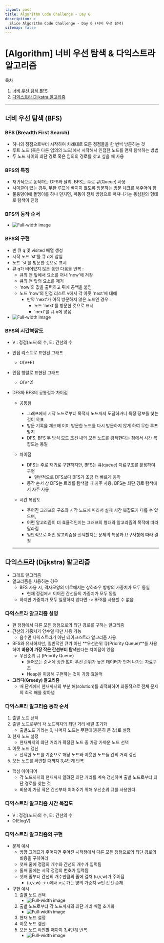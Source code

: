 ```yaml
---
layout: post
title: Algorithm Code Challenge - Day 6
description: >
  Elice Algorithm Code Challenge - Day 6 (너비 우선 탐색)
sitemap: false
---
```


# [Algorithm] 너비 우선 탐색 & 다익스트라 알고리즘

목차

1. [너비 우선 탐색 BFS](#너비-우선-탐색-bfs)
2. [다익스트라 Dijkstra 알고리즘](#다익스트라-dijkstra-알고리즘)

---

## 너비 우선 탐색 (BFS)

### BFS (Breadth First Search)

- 하나의 정점으로부터 시작하여 차례대로 모든 정점들을 한 번씩 방문하는 것
- 루트 노드 (혹은 다른 임의의 노드)에서 시작해서 인접한 노드를 먼저 탐색하는 방법
- 두 노드 사이의 최단 경로 혹은 임의의 경로를 찾고 싶을 때 사용

### BFS의 특징

- 재귀적으로 동작하는 DFS와 달리, BFS는 주로 큐(Queue) 사용
- 사이클이 있는 경우, 무한 루프에 빠지지 않도록 방문하는 방문 체크를 해주어야 함
- 물웅덩이에 돌멩이를 하나 던지면, 파동이 전체 방향으로 퍼져나가는 동심원의 형태로 탐색이 진행

### BFS의 동작 순서

- ![Full-width image](/algorithm/image/day6_image.png)

### BFS의 구현

- 빈 큐 q 및 visited 배열 생성
- 시작 노드 'st'를 큐 q에 삽입
- 노드 'st'를 방문한 것으로 표시
- 큐 q가 비어있지 않은 동안 다음을 반복 :
  - 큐의 맨 앞에서 요소를 꺼내 'now'에 저장
  - 큐의 맨 앞의 요소를 제거
  - 'now'의 값을 출력하고 뒤에 공백을 붙임
  - 노드 'now'의 인접 리스트 v에서 각 이웃 'next'에 대해
    - 만약 'next'가 아직 방문하지 않은 노드인 경우 :
      - 노드 'next'를 방문한 것으로 표시
      - 'next'를 큐 q에 넣음
- ![Full-width image](/algorithm/image/day6_image-1.png)

### BFS의 시간복잡도

- V : 정점(노드)의 수, E : 간선의 수
- 인접 리스트로 표현된 그래프
  - O(V+E)
- 인접 행렬로 표현된 그래프

  - O(V^2)

- DFS와 BFS의 공통점과 차이점

  - 공통점

    - 그래프에서 시작 노드로부터 목적지 노드까지 도달하거니 특정 정보를 찾는 것이 목표
    - 방문 기록을 체크해 이미 방문한 노드를 다시 방문하지 않게 하여 무한 루프 방지
    - DFS, BFS 두 방식 모드 조건 내의 모든 노드를 검색한다는 점에서 시간 복잡도는 동일

  - 차이점

    - DFS는 주로 재귀로 구현하지만, BFS는 큐(queue) 자료구조를 활용하여 구현
      - 일반적으로 DFS보다 BFS가 조금 더 빠르게 동작
    - 동작 순서 상 DFS는 트리를 탐색할 때 자주 사용, BFS는 최단 경로 탐색에서 자주 사용

  - 시간 복잡도
    - 주어진 그래프의 구조와 시작 노드에 따라서 실제 시간 복잡도가 다를 수 있으며,
    - 어떤 알고리즘이 더 효율적인지는 그래프의 형태와 알고리즘의 목적에 따라 달라짐
    - 일반적으로 어떤 알고리즘을 선택할지는 문제의 특성과 요구사항에 따라 결정

  ***

## 다익스트라 (Dijkstra) 알고리즘

- 그래프 알고리즘
- 알고리즘을 사용하는 경우
  - BFS 사용 시, 격자모양의 미로에서는 상하좌우 방향의 가중치가 모두 동일
    - 현재 정점에서 이어진 간선들의 가중치가 모두 동일
  - 하지만 가중치가 모두 일정하지 않다면 -> BFS를 사용할 수 없음

### 다익스트라 알고리즘 설명

- 한 정점에서 다른 모든 정점으로의 최단 경로를 구하는 알고리즘
- 간선의 가중치가 양수일 때만 사용 가능
  - 음수면 다익스트라가 아닌 테이크스트라 알고리즘 사용
- BFS와 유사하지만, 일반적인 큐가 아닌 **우선순위 큐(Priority Queue)**를 사용하여 **비용이 가장 작은 간선부터 탐색**한다는 차이점이 있음
  - 우선순위 큐 (Priority Queue)
    - 들어오는 순서에 상관 없이 우선 순위가 높은 데이터가 먼저 나가는 자료구조
    - Heap을 이용해 구현하는 것이 가장 효율적
- **그리디(Greedy) 알고리즘**
  - 매 단계에서 현재까지의 부분 해(solution)를 최적화하여 최종적으로 전체 문제의 최적 해를 찾아냄

### 다익스트라 알고리즘 동작 순서

1. 출발 노드 선택
2. 출발 노드로부터 각 노드까지의 최단 거리 배열 초기화
   - 출발노드 거리는 0, 나머지 노드는 무한대(충분히 큰 값)로 설정
3. 현재 노드 설정
   - 현재까지의 최단 거리가 확정된 노드 중 가장 가까운 노드 선택
4. 이웃 노드 갱신
   - 선택한 노드를 기준으로 해당 노드와 이웃한 노드들 간의 거리 갱신
5. 모든 노드를 확인할 때까지 3,4단계 반복

- 핵심 아이디어
  - 각 노드까지의 현재까지 알려진 최단 거리를 계속 갱신하며 출발 노드로부터 최단 경로를 찾는 것
  - 비용이 가장 작은 간선부터 이어주기 위해 우선순위 큐를 사용한다.

### 다익스트라 알고리즘 시간 복잡도

- V : 정점(노드)의 수, E : 간선의 수
- O(ElogV)

### 다익스트라 알고리즘의 구현

- 문제 예시
  - 방향 그래프가 주어지면 주어진 시작점에서 다른 모든 정점으로의 최단 경로의 비용을 구하여라
  - 첫째 줄에 정점의 개수와 간선의 개수가 입력됨
  - 둘째 줄에는 시작 정점의 번호가 입력됨
  - 셋째 줄부터 간선의 개수만큼의 줄에 걸쳐 (u,v,w)가 주어짐
    - (u,v,w) -> u에서 v로 가는 양의 가중치 w인 간선 존재
- 구현 예시
  1. 출발 노드 선택
     - ![Full-width image](/algorithm/image/day6_image-dijkstra-1.png)
  2. 출발 노드로부터 각 노드까지의 최단 거리 배열 초기화
     - ![Full-width image](/algorithm/image/day6_image-dijkstra-2.png)
  3. 현재 노드 설정
  4. 이웃 노드 갱신
  5. 모든 노드 확인할 때까지 3,4단계 반복
     - ![Full-width image](/algorithm/image/day6_image-dijkstra-3.png)
